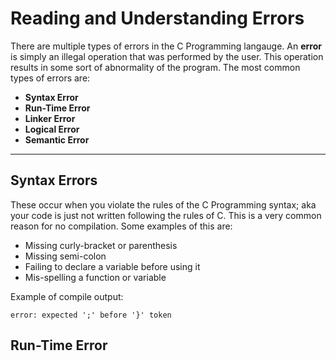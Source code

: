 # Reading and Understanding Errors

There are multiple types of errors in the C Programming langauge. An **error** is simply an illegal operation that was performed by the user. This operation results in some sort of abnormality of the program. The most common types of errors are:

* **Syntax Error**
* **Run-Time Error**
* **Linker Error**
* **Logical Error**
* **Semantic Error**

---

## Syntax Errors

These occur when you violate the rules of the C Programming syntax; aka your code is just not written following the rules of C. This is a very common reason for no compilation. Some examples of this are:

* Missing curly-bracket or parenthesis
* Missing semi-colon
* Failing to declare a variable before using it
* Mis-spelling a function or variable

Example of compile output:

`error: expected ';' before '}' token`

## Run-Time Error